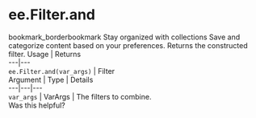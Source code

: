  
#  ee.Filter.and
bookmark_borderbookmark Stay organized with collections  Save and categorize content based on your preferences.
Returns the constructed filter.
Usage | Returns  
---|---  
`ee.Filter.and(var_args)` | Filter  
Argument | Type | Details  
---|---|---  
`var_args` | VarArgs<Filter> | The filters to combine.  
Was this helpful?
